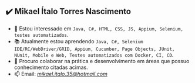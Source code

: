 ✔️ **Mikael Ítalo Torres Nascimento**
---
- 👀 Estou interessado em `Java, C#, HTML, CSS, JS, Appium, Selenium, testes automatizados`.
- 📚 Atualmente estou aprendendo `Java, C#, Selenium IDE/RC/WebDriver/GRID, Appium, Cucumber, Page Objects, JUnit, NUnit, Mobile e Web, Testes automatizados com Docker, CI, CD`.
- 🤝 Procuro colaborar na prática e desenvolvimento em áreas que possuo conhecimento citadas acimas.
- 📫 Email: *mikael.italo.35@hotmail.com* 

<!---
Mikael-Italo/Mikael-Italo is a ✨ special ✨ repository because its `README.md` (this file) appears on your GitHub profile.
You can click the Preview link to take a look at your changes.
--->
